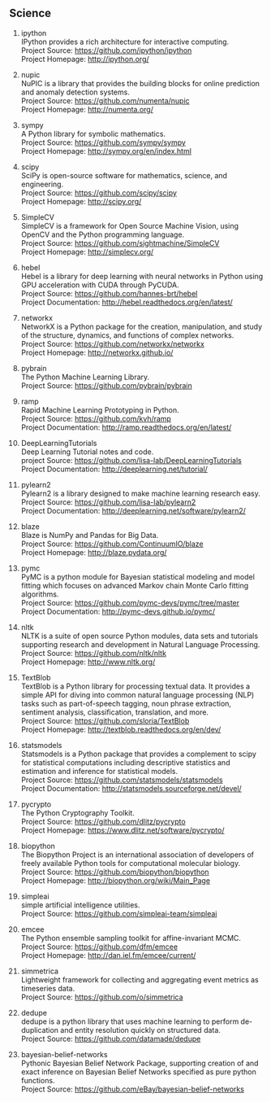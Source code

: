 ## Science

1. ipython  
IPython provides a rich architecture for interactive computing.  
Project Source: https://github.com/ipython/ipython  
Project Homepage: http://ipython.org/

1. nupic  
NuPIC is a library that provides the building blocks for online prediction and anomaly detection systems.  
Project Source: https://github.com/numenta/nupic   
Project Homepage: http://numenta.org/

1. sympy  
A Python library for symbolic mathematics.  
Project Source: https://github.com/sympy/sympy  
Project Homepage: http://sympy.org/en/index.html

1. scipy  
SciPy is open-source software for mathematics, science, and engineering.  
Project Source: https://github.com/scipy/scipy  
Project Homepage: http://scipy.org/  

1. SimpleCV  
SimpleCV is a framework for Open Source Machine Vision, using OpenCV and the Python programming language.  
Project Source: https://github.com/sightmachine/SimpleCV  
Project Homepage: http://simplecv.org/  

1. hebel  
Hebel is a library for deep learning with neural networks in Python using GPU acceleration with CUDA through PyCUDA.  
Project Source:  https://github.com/hannes-brt/hebel  
Project Documentation:  http://hebel.readthedocs.org/en/latest/  
   
1. networkx  
NetworkX is a Python package for the creation, manipulation, and study of the structure, dynamics, and functions of complex networks.  
Project Source: https://github.com/networkx/networkx  
Project Homepage: http://networkx.github.io/  

1. pybrain  
The Python Machine Learning Library.  
Project Source: https://github.com/pybrain/pybrain

1. ramp  
Rapid Machine Learning Prototyping in Python.   
Project Source: https://github.com/kvh/ramp  
Project Documentation: http://ramp.readthedocs.org/en/latest/  

1. DeepLearningTutorials  
Deep Learning Tutorial notes and code.   
project Source: https://github.com/lisa-lab/DeepLearningTutorials   
Project Documentation: http://deeplearning.net/tutorial/
 
1. pylearn2  
Pylearn2 is a library designed to make machine learning research easy.  
Project Source:  https://github.com/lisa-lab/pylearn2   
Project Documentation: http://deeplearning.net/software/pylearn2/ 

1. blaze  
Blaze is NumPy and Pandas for Big Data.   
Project Source: https://github.com/ContinuumIO/blaze   
Project Homepage: http://blaze.pydata.org/

1. pymc  
PyMC is a python module for Bayesian statistical modeling and model fitting which focuses on advanced Markov chain Monte Carlo fitting algorithms.   
Project Source: https://github.com/pymc-devs/pymc/tree/master   
Project Documentation: http://pymc-devs.github.io/pymc/

1. nltk  
NLTK is a suite of open source Python modules, data sets and tutorials supporting research and development in Natural Language Processing.  
Project Source: https://github.com/nltk/nltk  
Project Homepage: http://www.nltk.org/  

1. TextBlob  
TextBlob is a Python library for processing textual data. It provides a simple API for diving into common natural language processing (NLP) 
tasks such as part-of-speech tagging, noun phrase extraction, sentiment analysis, classification, translation, and more.  
Project Source: https://github.com/sloria/TextBlob  
Project Homepage: http://textblob.readthedocs.org/en/dev/ 

1. statsmodels  
Statsmodels is a Python package that provides a complement to scipy for statistical computations including descriptive statistics and estimation and inference for statistical models.   
Project Source: https://github.com/statsmodels/statsmodels  
Project Documentation: http://statsmodels.sourceforge.net/devel/  

1. pycrypto   
The Python Cryptography Toolkit.   
Project Source:  https://github.com/dlitz/pycrypto   
Project Homepage: https://www.dlitz.net/software/pycrypto/   

1. biopython   
The Biopython Project is an international association of developers of freely available Python tools for computational molecular biology.   
Project Source: https://github.com/biopython/biopython   
Project Homepage: http://biopython.org/wiki/Main_Page   

1. simpleai    
simple artificial intelligence utilities.   
Project Source: https://github.com/simpleai-team/simpleai  

1. emcee    
The Python ensemble sampling toolkit for affine-invariant MCMC.     
Project Source: https://github.com/dfm/emcee     
Project Homepage: http://dan.iel.fm/emcee/current/  
  
1. simmetrica   
Lightweight framework for collecting and aggregating event metrics as timeseries data.     
Project Source: https://github.com/o/simmetrica

1. dedupe     
dedupe is a python library that uses machine learning to perform de-duplication and entity resolution quickly on structured data.       
Project Source: https://github.com/datamade/dedupe  

1. bayesian-belief-networks    
Pythonic Bayesian Belief Network Package, supporting creation of and exact inference on Bayesian Belief Networks specified as pure python functions.    
Project Source: https://github.com/eBay/bayesian-belief-networks   
